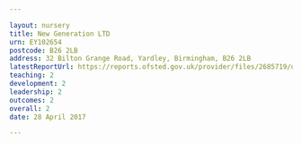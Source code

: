 ```yaml
---

layout: nursery
title: New Generation LTD
urn: EY102654
postcode: B26 2LB
address: 32 Bilton Grange Road, Yardley, Birmingham, B26 2LB
latestReportUrl: https://reports.ofsted.gov.uk/provider/files/2685719/urn/EY102654.pdf
teaching: 2
development: 2
leadership: 2
outcomes: 2
overall: 2
date: 28 April 2017

---
```

